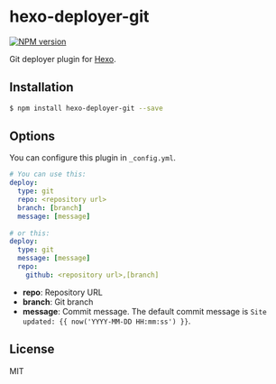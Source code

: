 # hexo-deployer-git

[![NPM version](https://badge.fury.io/js/hexo-deployer-git.svg)](http://badge.fury.io/js/hexo-deployer-git)

Git deployer plugin for [Hexo].

## Installation

``` bash
$ npm install hexo-deployer-git --save
```

## Options

You can configure this plugin in `_config.yml`.

``` yaml
# You can use this:
deploy:
  type: git
  repo: <repository url>
  branch: [branch]
  message: [message]
  
# or this:
deploy:
  type: git
  message: [message]
  repo: 
    github: <repository url>,[branch]
```

- **repo**: Repository URL
- **branch**: Git branch
- **message**: Commit message. The default commit message is `Site updated: {{ now('YYYY-MM-DD HH:mm:ss') }}`.

## License

MIT

[Hexo]: http://hexo.io/